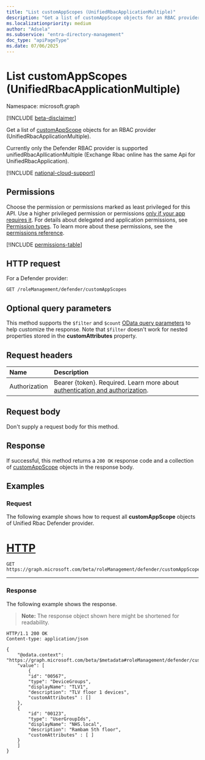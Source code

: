 ```yaml
---
title: "List customAppScopes (UnifiedRbacApplicationMultiple)"
description: "Get a list of customAppScope objects for an RBAC provider."
ms.localizationpriority: medium
author: "Adsela"
ms.subservice: "entra-directory-management"
doc_type: "apiPageType"
ms.date: 07/06/2025
---
```


# List customAppScopes (UnifiedRbacApplicationMultiple)

Namespace: microsoft.graph

[!INCLUDE [beta-disclaimer](../../includes/beta-disclaimer.md)]

Get a list of [customAppScope](../resources/customappscope.md) objects for an RBAC provider (UnifiedRbacApplicationMultiple).

Currently only the Defender RBAC provider is supported unifiedRbacApllicationMultiple (Exchange Rbac online has the same Api for UnifiedRbacApplication).

[!INCLUDE [national-cloud-support](../../includes/all-clouds.md)]

## Permissions

Choose the permission or permissions marked as least privileged for this API. Use a higher privileged permission or permissions [only if your app requires it](/graph/permissions-overview#best-practices-for-using-microsoft-graph-permissions). For details about delegated and application permissions, see [Permission types](/graph/permissions-overview#permission-types). To learn more about these permissions, see the [permissions reference](/graph/permissions-reference).

<!-- { "blockType": "permissions", "name": "unifiedrbacapplication_list_customappscopes" } -->
[!INCLUDE [permissions-table](../includes/permissions/unifiedrbacapplicationmultiple-list-customappscopes-permissions.md)]

## HTTP request

For a Defender provider:

<!-- { "blockType": "ignored" } -->

```http
GET /roleManagement/defender/customAppScopes
```

## Optional query parameters

This method supports the `$filter` and `$count` [OData query parameters](/graph/query-parameters) to help customize the response. Note that `$filter` doesn't work for nested properties stored in the **customAttributes** property.

## Request headers

| Name      |Description|
|:----------|:----------|
|Authorization|Bearer {token}. Required. Learn more about [authentication and authorization](/graph/auth/auth-concepts).|

## Request body

Don't supply a request body for this method.

## Response

If successful, this method returns a `200 OK` response code and a collection of [customAppScope](../resources/customappscope.md) objects in the response body.

## Examples

<!--### Example 1: Request all custom app scope objects for this tenant for Unified Rbac in Defender-->

### Request

The following example shows how to request all **customAppScope** objects of Unified Rbac Defender provider.

# [HTTP](#tab/http)
<!-- {
  "blockType": "request",
  "name": "list_customAppScope_DefenderProvider"
}
-->
```msgraph-interactive
GET https://graph.microsoft.com/beta/roleManagement/defender/customAppScopes
```
---

### Response

The following example shows the response.

> **Note:** The response object shown here might be shortened for readability.

<!-- {
  "blockType": "response",
  "truncated": true,
  "@odata.type": "Collection(microsoft.graph.customAppScope)"
} -->
```http
HTTP/1.1 200 OK
Content-type: application/json

{
    "@odata.context": "https://graph.microsoft.com/beta/$metadata#roleManagement/defender/customAppScopes",
    "value": [
        {
        "id": "00567",
        "type": "DeviceGroups",
        "displayName": "TLV1",
        "description": "TLV floor 1 devices",
        "customAttributes" : []
    },
    {
        "id": "00123",
        "type": "UserGroupIds",
        "displayName": "NHS.local",
        "description": "Rambam 5th floor",
        "customAttributes" : [ ]
    }
    ]
}
```
